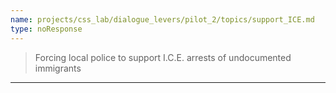 ```yaml
---
name: projects/css_lab/dialogue_levers/pilot_2/topics/support_ICE.md
type: noResponse
---
```


> Forcing local police to support I.C.E. arrests of undocumented immigrants

---
